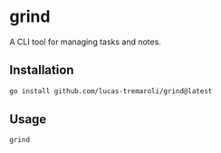 # grind

A CLI tool for managing tasks and notes.

## Installation

```bash
go install github.com/lucas-tremaroli/grind@latest
```

## Usage

```bash
grind
```
